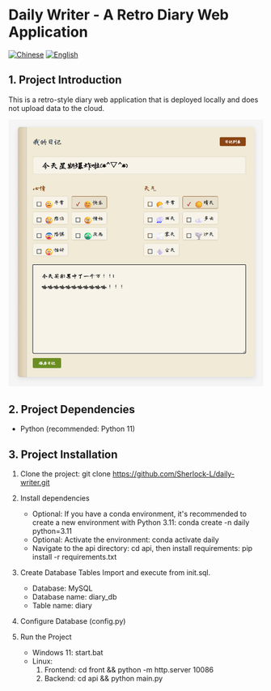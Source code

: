 # Daily Writer - A Retro Diary Web Application

[![Chinese](https://img.shields.io/badge/中文-README-green.svg)](README.md) [![English](https://img.shields.io/badge/English-README-blue.svg)](README_EN.md)

## 1. Project Introduction
This is a retro-style diary web application that is deployed locally and does not upload data to the cloud.

![Project Screenshot](demo.png)

## 2. Project Dependencies
- Python (recommended: Python 11)

## 3. Project Installation
1. Clone the project: git clone https://github.com/Sherlock-L/daily-writer.git

2. Install dependencies
   - Optional: If you have a conda environment, it's recommended to create a new environment with Python 3.11: conda create -n daily python=3.11
   - Optional: Activate the environment: conda activate daily
   - Navigate to the api directory: cd api, then install requirements: pip install -r requirements.txt

3. Create Database Tables
Import and execute from init.sql.
   - Database: MySQL
   - Database name: diary_db
   - Table name: diary


4. Configure Database (config.py)

5. Run the Project
   - Windows 11: start.bat
   - Linux:
     1. Frontend: cd front && python -m http.server 10086
     2. Backend: cd api && python main.py